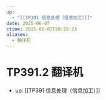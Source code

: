 ```yaml
---
up:
  - "[[TP391 信息处理（信息加工）]]"
date: 2025-06-07
ctime: 2025-06-07T20:28:23
aliases:
  - 翻译机
---
```


# TP391.2 翻译机

- up: [[TP391 信息处理（信息加工）]]
